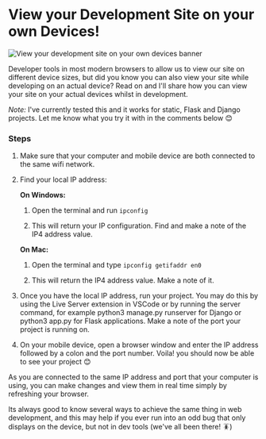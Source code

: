 # View your Development Site on your own Devices!

![View your development site on your own devices banner](https://user-images.githubusercontent.com/92253071/235706785-ee8b5801-089e-4630-b444-be32cb8eb789.png)


Developer tools in most modern browsers to allow us to view our site on different device sizes, but did you know you can also view your site while developing on an actual device? Read on and I'll share how you can view your site on your actual devices whilst in development. 

*Note:* I've currently tested this and it works for static, Flask and Django projects. Let me know what you try it with in the comments below 😊


### Steps

1. Make sure that your computer and mobile device are both connected to the same wifi network.

2. Find your local IP address:

    **On Windows:**

    1. Open the terminal and run `ipconfig`

    2. This will return your IP configuration. Find and make a note of the IP4 address value.

    
    **On Mac:**

    1. Open the terminal and type `ipconfig getifaddr en0`

    2. This will return the IP4 address value. Make a note of it.

    
3. Once you have the local IP address, run your project. You may do this by using the Live Server extension in VSCode or by running the server command, for example python3 manage.py runserver for Django or python3 app.py for Flask applications. Make a note of the port your project is running on.

4. On your mobile device, open a browser window and enter the IP address followed by a colon and the port number. Voila! you should now be able to see your project 😊

As you are connected to the same IP address and port that your computer is using, you can make changes and view them in real time simply by refreshing your browser.

Its always good to know several ways to achieve the same thing in web development, and this may help if you ever run into an odd bug that only displays on the device, but not in dev tools (we've all been there! 🪳)
